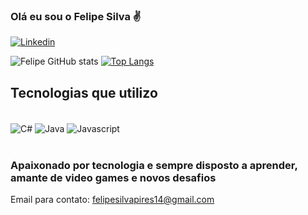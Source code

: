 ### Olá eu sou o Felipe Silva ✌️

[![Linkedin](https://img.shields.io/badge/LinkedIn-0077B5?style=for-the-badge&logo=linkedin&logoColor=white)](https://www.linkedin.com/in/felipe-silva-pires-07bb44233/)

![Felipe GitHub stats](https://github-readme-stats.vercel.app/api?username=lipesilvapr&theme=blueberry&show_icons=true)
[![Top Langs](https://github-readme-stats.vercel.app/api/top-langs/?username=lipesilvapr&layout=compact)](https://github.com/anuraghazra/github-readme-stats)


## Tecnologias que utilizo

<div style="display: inline_block"><br/>

<img align="center" alt="C#" src="https://img.shields.io/badge/C%23-239120?style=for-the-badge&logo=c-sharp&logoColor=white">
<img align="center" alt="Java" src="https://img.shields.io/badge/Java-ED8B00?style=for-the-badge&logo=openjdk&logoColor=white">
<img align="center" alt="Javascript" src= "https://img.shields.io/badge/with%20a%20logo-grey?style=for-the-badge&logo=javascript">


</div><br/>

### Apaixonado por tecnologia e sempre disposto a aprender, amante de video games e novos desafios

Email para contato: felipesilvapires14@gmail.com
